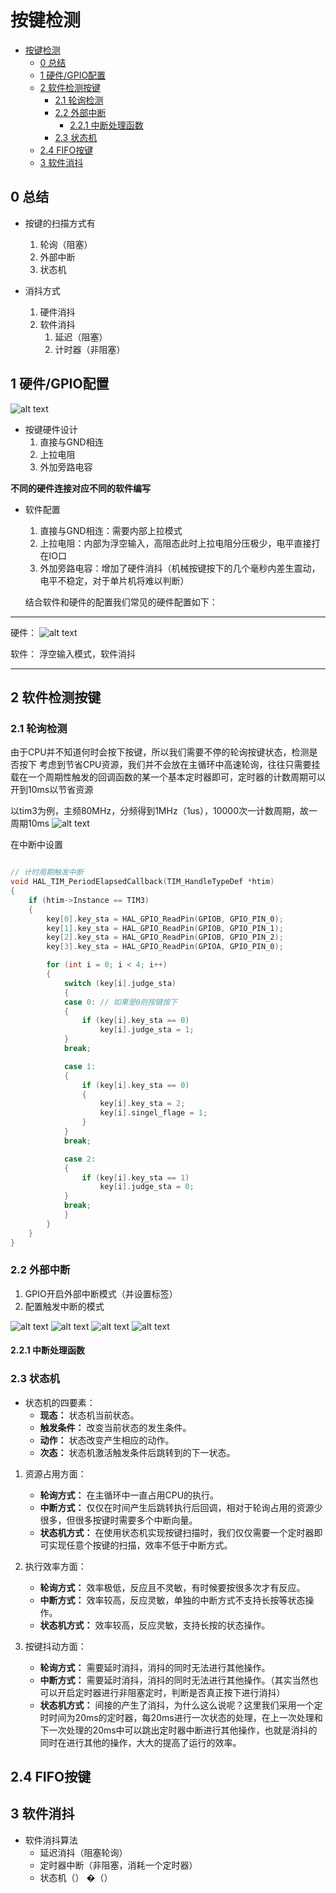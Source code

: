# 按键检测

<!-- @import "[TOC]" {cmd="toc" depthFrom=1 depthTo=6 orderedList=false} -->

<!-- code_chunk_output -->

- [按键检测](#按键检测)
  - [0 总结](#0-总结)
  - [1 硬件/GPIO配置](#1-硬件gpio配置)
  - [2 软件检测按键](#2-软件检测按键)
    - [2.1 轮询检测](#21-轮询检测)
    - [2.2 外部中断](#22-外部中断)
      - [2.2.1 中断处理函数](#221-中断处理函数)
    - [2.3 状态机](#23-状态机)
  - [2.4 FIFO按键](#24-fifo按键)
  - [3 软件消抖](#3-软件消抖)

<!-- /code_chunk_output -->
## 0 总结

- 按键的扫描方式有
  1. 轮询（阻塞）
  2. 外部中断
  3. 状态机

- 消抖方式
  1. 硬件消抖
  2. 软件消抖
     1. 延迟（阻塞）
     2. 计时器（非阻塞）

## 1 硬件/GPIO配置

![alt text](image-1.png)

- 按键硬件设计
  1. 直接与GND相连
  2. 上拉电阻
  3. 外加旁路电容

**不同的硬件连接对应不同的软件编写**

- 软件配置
  1. 直接与GND相连：需要内部上拉模式
  2. 上拉电阻：内部为浮空输入，高阻态此时上拉电阻分压极少，电平直接打在IO口
  3. 外加旁路电容：增加了硬件消抖（机械按键按下的几个毫秒内差生震动，电平不稳定，对于单片机将难以判断）

  结合软件和硬件的配置我们常见的硬件配置如下：

---

硬件：
![alt text](image-2.png)

软件：
浮空输入模式，软件消抖

---



## 2 软件检测按键

### 2.1 轮询检测

由于CPU并不知道何时会按下按键，所以我们需要不停的轮询按键状态，检测是否按下
考虑到节省CPU资源，我们并不会放在主循环中高速轮询，往往只需要挂载在一个周期性触发的回调函数的某一个基本定时器即可，定时器的计数周期可以开到10ms以节省资源

以tim3为例，主频80MHz，分频得到1MHz（1us），10000次一计数周期，故一周期10ms
![alt text](image.png)

在中断中设置

```c

// 计时周期触发中断
void HAL_TIM_PeriodElapsedCallback(TIM_HandleTypeDef *htim)
{
    if (htim->Instance == TIM3)
    {
        key[0].key_sta = HAL_GPIO_ReadPin(GPIOB, GPIO_PIN_0);
        key[1].key_sta = HAL_GPIO_ReadPin(GPIOB, GPIO_PIN_1);
        key[2].key_sta = HAL_GPIO_ReadPin(GPIOB, GPIO_PIN_2);
        key[3].key_sta = HAL_GPIO_ReadPin(GPIOA, GPIO_PIN_0);

        for (int i = 0; i < 4; i++)
        {
            switch (key[i].judge_sta)
            {
            case 0: // 如果是0则按键按下
            {
                if (key[i].key_sta == 0)
                    key[i].judge_sta = 1;
            }
            break;

            case 1:
            {
                if (key[i].key_sta == 0)
                {
                    key[i].key_sta = 2;
                    key[i].singel_flage = 1;
                }
            }
            break;

            case 2:
            {
                if (key[i].key_sta == 1)
                    key[i].judge_sta = 0;
            }
            break;
            }
        }
    }
}

```


### 2.2 外部中断

1. GPIO开启外部中断模式（并设置标签）
2. 配置触发中断的模式

![alt text](image-3.png)
![alt text](image-4.png)
![alt text](image-5.png)
![alt text](image-6.png)

#### 2.2.1 中断处理函数

### 2.3 状态机

- 状态机的四要素：
  - **现态：** 状态机当前状态。
  - **触发条件：** 改变当前状态的发生条件。
  - **动作：** 状态改变产生相应的动作。
  - **次态：** 状态机激活触发条件后跳转到的下一状态。

1. 资源占用方面：
    - **轮询方式：** 在主循环中一直占用CPU的执行。
    - **中断方式：** 仅仅在时间产生后跳转执行后回调，相对于轮询占用的资源少很多，但很多按键时需要多个中断向量。
    - **状态机方式：** 在使用状态机实现按键扫描时，我们仅仅需要一个定时器即可实现任意个按键的扫描，效率不低于中断方式。

2. 执行效率方面：
    - **轮询方式：** 效率极低，反应且不灵敏，有时候要按很多次才有反应。
    - **中断方式：** 效率较高，反应灵敏，单独的中断方式不支持长按等状态操作。
    - **状态机方式：** 效率较高，反应灵敏，支持长按的状态操作。

3. 按键抖动方面：
    - **轮询方式：** 需要延时消抖，消抖的同时无法进行其他操作。
    - **中断方式：** 需要延时消抖，消抖的同时无法进行其他操作。（其实当然也可以开启定时器进行非阻塞定时，判断是否真正按下进行消抖）
    - **状态机方式：** 间接的产生了消抖，为什么这么说呢？这里我们采用一个定时时间为20ms的定时器，每20ms进行一次状态的处理，在上一次处理和下一次处理的20ms中可以跳出定时器中断进行其他操作，也就是消抖的同时在进行其他的操作，大大的提高了运行的效率。

## 2.4 FIFO按键


## 3 软件消抖

- 软件消抖算法
  - 延迟消抖（阻塞轮询）
  - 定时器中断（非阻塞，消耗一个定时器）
  - 状态机（）
�（）

